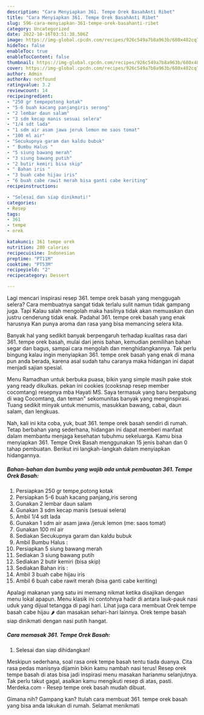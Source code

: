 ```yaml
---
description: "Cara Menyiapkan 361. Tempe Orek BasahAnti Ribet"
title: "Cara Menyiapkan 361. Tempe Orek BasahAnti Ribet"
slug: 596-cara-menyiapkan-361-tempe-orek-basahanti-ribet
category: Uncategorized
date: 2022-10-16T03:51:38.506Z
image: https://img-global.cpcdn.com/recipes/926c549a7b8a963b/680x482cq70/361-tempe-orek-basah-foto-resep-utama.jpg
hideToc: false
enableToc: true
enableTocContent: false
thumbnail: https://img-global.cpcdn.com/recipes/926c549a7b8a963b/680x482cq70/361-tempe-orek-basah-foto-resep-utama.jpg
cover: https://img-global.cpcdn.com/recipes/926c549a7b8a963b/680x482cq70/361-tempe-orek-basah-foto-resep-utama.jpg
author: Admin
authorAv: notfound
ratingvalue: 3.2
reviewcount: 14
recipeingredient:
- "250 gr tempepotong kotak"
- "5-6 buah kacang panjangiris serong"
- "2 lembar daun salam"
- "3 sdm kecap manis sesuai selera"
- "1/4 sdt lada"
- "1 sdm air asam jawa jeruk lemon me saos tomat"
- "100 ml air"
- "Secukupnya garam dan kaldu bubuk"
- " Bumbu Halus "
- "5 siung bawang merah"
- "3 siung bawang putih"
- "2 butir kemiri bisa skip"
- " Bahan iris "
- "3 buah cabe hijau iris"
- "6 buah cabe rawit merah bisa ganti cabe keriting"
recipeinstructions:

- "Selesai dan siap dinikmati!"
categories:
- Resep
tags:
- 361
- tempe
- orek

katakunci: 361 tempe orek 
nutrition: 280 calories
recipecuisine: Indonesian
preptime: "PT11M"
cooktime: "PT53M"
recipeyield: "2"
recipecategory: Dessert

---
```



Lagi mencari inspirasi resep 361. tempe orek basah yang menggugah selera? Cara membuatnya sangat tidak terlalu sulit namun tidak gampang juga. Tapi Kalau salah mengolah maka hasilnya tidak akan memuaskan dan justru cenderung tidak enak. Padahal 361. tempe orek basah yang enak harusnya Kan punya aroma dan rasa yang bisa memancing selera kita.


Banyak hal yang sedikit banyak berpengaruh terhadap kualitas rasa dari 361. tempe orek basah, mulai dari jenis bahan, kemudian pemilihan bahan segar dan bagus, sampai cara mengolah dan menghidangkannya. Tak perlu bingung kalau ingin menyiapkan 361. tempe orek basah yang enak di mana pun anda berada, karena asal sudah tahu caranya maka hidangan ini dapat menjadi sajian spesial.

Menu Ramadhan untuk berbuka puasa, bikin yang simple masih pake stok yang ready dikulkas. pekan ini cookies (cooksnap resep member cocomtang) resepnya mba Hayati MS. Saya termasuk yang baru bergabung di wag Cocomtang, dan teman&#34; sekomunitas banyak yang menginspirasi. Tuang sedikit minyak untuk menumis, masukkan bawang, cabai, daun salam, dan lengkuas.


Nah, kali ini kita coba, yuk, buat 361. tempe orek basah sendiri di rumah. Tetap berbahan yang sederhana, hidangan ini dapat memberi manfaat dalam membantu menjaga kesehatan tubuhmu sekeluarga. Kamu bisa menyiapkan 361. Tempe Orek Basah menggunakan 15 jenis bahan dan 0 tahap pembuatan. Berikut ini langkah-langkah dalam menyiapkan hidangannya.

<!--inarticleads1-->

##### Bahan-bahan dan bumbu yang wajib ada untuk pembuatan 361. Tempe Orek Basah:

1. Persiapkan 250 gr tempe,potong kotak
1. Persiapkan 5-6 buah kacang panjang,iris serong
1. Gunakan 2 lembar daun salam
1. Gunakan 3 sdm kecap manis (sesuai selera)
1. Ambil 1/4 sdt lada
1. Gunakan 1 sdm air asam jawa /jeruk lemon (me: saos tomat)
1. Gunakan 100 ml air
1. Sediakan Secukupnya garam dan kaldu bubuk
1. Ambil  Bumbu Halus :
1. Persiapkan 5 siung bawang merah
1. Sediakan 3 siung bawang putih
1. Sediakan 2 butir kemiri (bisa skip)
1. Sediakan  Bahan iris :
1. Ambil 3 buah cabe hijau iris
1. Ambil 6 buah cabe rawit merah (bisa ganti cabe keriting)


Apalagi makanan yang satu ini memang nikmat ketika disajikan dengan menu lokal apapun. Menu klasik ini contohnya hadir di antara lauk-pauk nasi uduk yang dijual tetangga di pagi hari. Lihat juga cara membuat Orek tempe basah cabe hijau 🌶️ dan masakan sehari-hari lainnya. Orek tempe basah siap dinikmati dengan nasi putih hangat. 

<!--inarticleads2-->

##### Cara memasak 361. Tempe Orek Basah:


1. Selesai dan siap dihidangkan!

Meskipun sederhana, soal rasa orek tempe basah tentu tiada duanya. Cita rasa pedas manisnya dijamin bikin kamu nambah nasi terus! Resep orek tempe basah di atas bisa jadi inspirasi menu masakan harianmu selanjutnya. Tak perlu takut gagal, asalkan kamu mengikuti resep di atas, pasti. Merdeka.com - Resep tempe orek basah mudah dibuat. 

Gimana nih? Gampang kan? Itulah cara membuat 361. tempe orek basah yang bisa anda lakukan di rumah. Selamat menikmati
